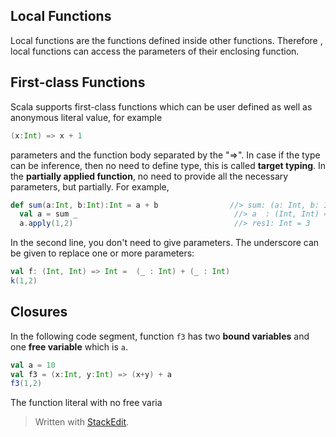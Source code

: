 

## Local Functions
Local functions are the functions defined inside other functions. Therefore , local functions can access the parameters of their enclosing function.
## First-class Functions
Scala supports first-class functions which can be user defined as well as anonymous literal value, for example
```scala
(x:Int) => x + 1
```
parameters and the function body separated by the "=>". In case if the type can be inference, then no need to define type, this is called **target typing**.
In the **partially applied function**,  no need to provide all the necessary parameters, but partially. For example,
```scala
def sum(a:Int, b:Int):Int = a + b                //> sum: (a: Int, b: Int)Int
  val a = sum _                                   //> a  : (Int, Int) => Int = ex3$$$Lambda$9/1209271652@58ceff1
  a.apply(1,2)                                    //> res1: Int = 3
```
In the second line, you don't need to give parameters. The underscore can be given to replace one or more parameters:
```scala
val f: (Int, Int) => Int =  (_ : Int) + (_ : Int)
k(1,2)
```

## Closures
In the following code segment, function `f3` has two **bound variables** and one **free variable** which is `a`.
```scala
val a = 10  
val f3 = (x:Int, y:Int) => (x+y) + a  
f3(1,2)
```
The function literal with no free varia
> Written with [StackEdit](https://stackedit.io/).
<!--stackedit_data:
eyJoaXN0b3J5IjpbLTY4NDU5NTc1MywyODIzMDY3MzMsMTMxMj
I4ODU3NywxOTk3MDk0NjQzLC0zNzE3NTAwMDQsLTE5ODg3NjAy
MjQsODI5NjAxNTgxLC0xMTI5NTk4NDY1XX0=
-->